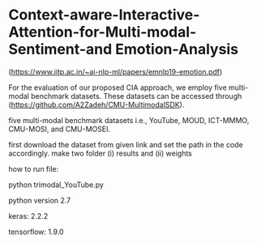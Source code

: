 # Context-aware-Interactive-Attention-for-Multi-modal-Sentiment-and Emotion-Analysis 
(https://www.iitp.ac.in/~ai-nlp-ml/papers/emnlp19-emotion.pdf)

For the evaluation of our proposed CIA approach, we employ five multi-modal benchmark datasets. These datasets can be accessed through (https://github.com/A2Zadeh/CMU-MultimodalSDK).

five multi-modal benchmark datasets i.e., YouTube, MOUD, ICT-MMMO, CMU-MOSI, and CMU-MOSEI.

first download the dataset from given link and set the path in the code accordingly.
make two folder (i) results and (ii) weights

how to run file:

python trimodal_YouTube.py

python version 2.7

keras: 2.2.2

tensorflow: 1.9.0
